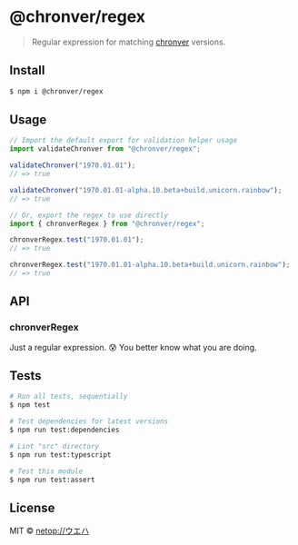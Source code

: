 # @chronver/regex

> Regular expression for matching [chronver](https://chronver.org "Official ChronVer website") versions.



## Install

```sh
$ npm i @chronver/regex
```



## Usage

```js
// Import the default export for validation helper usage
import validateChronver from "@chronver/regex";

validateChronver("1970.01.01");
// => true

validateChronver("1970.01.01-alpha.10.beta+build.unicorn.rainbow");
// => true
```

```js
// Or, export the regex to use directly
import { chronverRegex } from "@chronver/regex";

chronverRegex.test("1970.01.01");
// => true

chronverRegex.test("1970.01.01-alpha.10.beta+build.unicorn.rainbow");
// => true
```



## API

### chronverRegex

Just a regular expression. 😰 You better know what you are doing.



## Tests

```sh
# Run all tests, sequentially
$ npm test

# Test dependencies for latest versions
$ npm run test:dependencies

# Lint "src" directory
$ npm run test:typescript

# Test this module
$ npm run test:assert
```



## License

MIT © [netop://ウエハ](https://webb.page "Homepage of netop://ウエハ")
